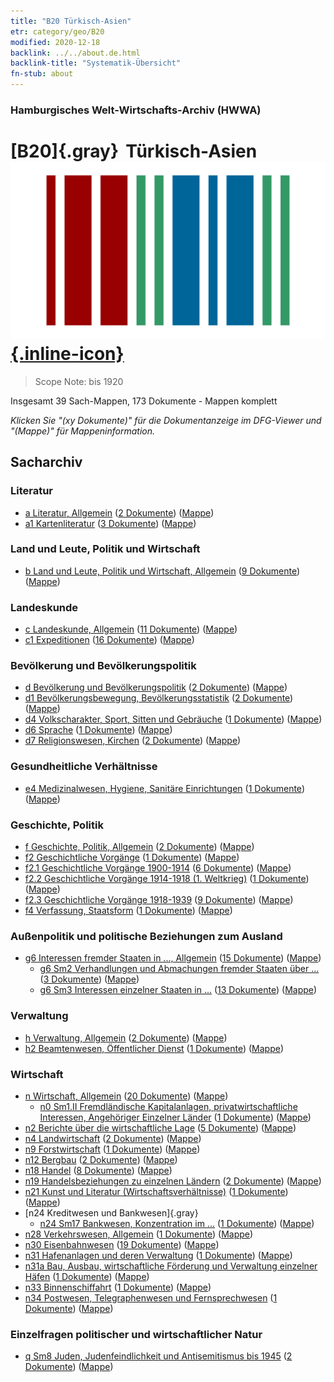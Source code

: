 ```yaml
---
title: "B20 Türkisch-Asien"
etr: category/geo/B20
modified: 2020-12-18
backlink: ../../about.de.html
backlink-title: "Systematik-Übersicht"
fn-stub: about
---
```


### Hamburgisches Welt-Wirtschafts-Archiv (HWWA)
# [B20]{.gray}&#8201; Türkisch-Asien&#160; [![Wikidata item](/images/Wikidata-logo.svg){.inline-icon}](http://www.wikidata.org/entity/Q51614)


> Scope Note: bis 1920



Insgesamt 39 Sach-Mappen, 173 Dokumente - Mappen komplett

_Klicken Sie "(xy Dokumente)" für die Dokumentanzeige im DFG-Viewer und "(Mappe)" für Mappeninformation._

## Sacharchiv




### Literatur

- [a Literatur, Allgemein](../../../subject/about.de.html#a) (<a href="https://dfg-viewer.de/show/?tx_dlf[id]=https://pm20.zbw.eu/mets/sh/1411xx/141108/1423xx/142393/public.mets.de.xml" target="_blank">2 Dokumente</a>) ([Mappe](http://purl.org/pressemappe20/folder/sh/141108,142393))
- [a1 Kartenliteratur](../../../subject/about.de.html#a1) (<a href="https://dfg-viewer.de/show/?tx_dlf[id]=https://pm20.zbw.eu/mets/sh/1411xx/141108/1441xx/144193/public.mets.de.xml" target="_blank">3 Dokumente</a>) ([Mappe](http://purl.org/pressemappe20/folder/sh/141108,144193))

### Land und Leute, Politik und Wirtschaft

- [b Land und Leute, Politik und Wirtschaft, Allgemein](../../../subject/about.de.html#b) (<a href="https://dfg-viewer.de/show/?tx_dlf[id]=https://pm20.zbw.eu/mets/sh/1411xx/141108/1441xx/144196/public.mets.de.xml" target="_blank">9 Dokumente</a>) ([Mappe](http://purl.org/pressemappe20/folder/sh/141108,144196))

### Landeskunde

- [c Landeskunde, Allgemein](../../../subject/about.de.html#c) (<a href="https://dfg-viewer.de/show/?tx_dlf[id]=https://pm20.zbw.eu/mets/sh/1411xx/141108/1441xx/144199/public.mets.de.xml" target="_blank">11 Dokumente</a>) ([Mappe](http://purl.org/pressemappe20/folder/sh/141108,144199))
- [c1 Expeditionen](../../../subject/about.de.html#c1) (<a href="https://dfg-viewer.de/show/?tx_dlf[id]=https://pm20.zbw.eu/mets/sh/1411xx/141108/1442xx/144200/public.mets.de.xml" target="_blank">16 Dokumente</a>) ([Mappe](http://purl.org/pressemappe20/folder/sh/141108,144200))

### Bevölkerung und Bevölkerungspolitik

- [d Bevölkerung und Bevölkerungspolitik](../../../subject/about.de.html#d) (<a href="https://dfg-viewer.de/show/?tx_dlf[id]=https://pm20.zbw.eu/mets/sh/1411xx/141108/1442xx/144221/public.mets.de.xml" target="_blank">2 Dokumente</a>) ([Mappe](http://purl.org/pressemappe20/folder/sh/141108,144221))
- [d1 Bevölkerungsbewegung, Bevölkerungsstatistik](../../../subject/about.de.html#d1) (<a href="https://dfg-viewer.de/show/?tx_dlf[id]=https://pm20.zbw.eu/mets/sh/1411xx/141108/1442xx/144222/public.mets.de.xml" target="_blank">2 Dokumente</a>) ([Mappe](http://purl.org/pressemappe20/folder/sh/141108,144222))
- [d4 Volkscharakter, Sport, Sitten und Gebräuche](../../../subject/about.de.html#d4) (<a href="https://dfg-viewer.de/show/?tx_dlf[id]=https://pm20.zbw.eu/mets/sh/1411xx/141108/1442xx/144228/public.mets.de.xml" target="_blank">1 Dokumente</a>) ([Mappe](http://purl.org/pressemappe20/folder/sh/141108,144228))
- [d6 Sprache](../../../subject/about.de.html#d6) (<a href="https://dfg-viewer.de/show/?tx_dlf[id]=https://pm20.zbw.eu/mets/sh/1411xx/141108/1442xx/144239/public.mets.de.xml" target="_blank">1 Dokumente</a>) ([Mappe](http://purl.org/pressemappe20/folder/sh/141108,144239))
- [d7 Religionswesen, Kirchen](../../../subject/about.de.html#d7) (<a href="https://dfg-viewer.de/show/?tx_dlf[id]=https://pm20.zbw.eu/mets/sh/1411xx/141108/1442xx/144241/public.mets.de.xml" target="_blank">2 Dokumente</a>) ([Mappe](http://purl.org/pressemappe20/folder/sh/141108,144241))

### Gesundheitliche Verhältnisse

- [e4 Medizinalwesen, Hygiene, Sanitäre Einrichtungen](../../../subject/about.de.html#e4) (<a href="https://dfg-viewer.de/show/?tx_dlf[id]=https://pm20.zbw.eu/mets/sh/1411xx/141108/1442xx/144266/public.mets.de.xml" target="_blank">1 Dokumente</a>) ([Mappe](http://purl.org/pressemappe20/folder/sh/141108,144266))

### Geschichte, Politik

- [f Geschichte, Politik, Allgemein](../../../subject/about.de.html#f) (<a href="https://dfg-viewer.de/show/?tx_dlf[id]=https://pm20.zbw.eu/mets/sh/1411xx/141108/1442xx/144282/public.mets.de.xml" target="_blank">2 Dokumente</a>) ([Mappe](http://purl.org/pressemappe20/folder/sh/141108,144282))
- [f2 Geschichtliche Vorgänge](../../../subject/about.de.html#f2) (<a href="https://dfg-viewer.de/show/?tx_dlf[id]=https://pm20.zbw.eu/mets/sh/1411xx/141108/1442xx/144286/public.mets.de.xml" target="_blank">1 Dokumente</a>) ([Mappe](http://purl.org/pressemappe20/folder/sh/141108,144286))
- [f2.1 Geschichtliche Vorgänge 1900-1914](../../../subject/about.de.html#f2.1) (<a href="https://dfg-viewer.de/show/?tx_dlf[id]=https://pm20.zbw.eu/mets/sh/1411xx/141108/1813xx/181392/public.mets.de.xml" target="_blank">6 Dokumente</a>) ([Mappe](http://purl.org/pressemappe20/folder/sh/141108,181392))
- [f2.2 Geschichtliche Vorgänge 1914-1918 (1. Weltkrieg)](../../../subject/about.de.html#f2.2) (<a href="https://dfg-viewer.de/show/?tx_dlf[id]=https://pm20.zbw.eu/mets/sh/1411xx/141108/1813xx/181360/public.mets.de.xml" target="_blank">1 Dokumente</a>) ([Mappe](http://purl.org/pressemappe20/folder/sh/141108,181360))
- [f2.3 Geschichtliche Vorgänge 1918-1939](../../../subject/about.de.html#f2.3) (<a href="https://dfg-viewer.de/show/?tx_dlf[id]=https://pm20.zbw.eu/mets/sh/1411xx/141108/1813xx/181391/public.mets.de.xml" target="_blank">9 Dokumente</a>) ([Mappe](http://purl.org/pressemappe20/folder/sh/141108,181391))
- [f4 Verfassung, Staatsform](../../../subject/about.de.html#f4) (<a href="https://dfg-viewer.de/show/?tx_dlf[id]=https://pm20.zbw.eu/mets/sh/1411xx/141108/1443xx/144355/public.mets.de.xml" target="_blank">1 Dokumente</a>) ([Mappe](http://purl.org/pressemappe20/folder/sh/141108,144355))

### Außenpolitik und politische Beziehungen zum Ausland

- [g6 Interessen fremder Staaten in ..., Allgemein](../../../subject/about.de.html#g6) (<a href="https://dfg-viewer.de/show/?tx_dlf[id]=https://pm20.zbw.eu/mets/sh/1411xx/141108/1445xx/144565/public.mets.de.xml" target="_blank">15 Dokumente</a>) ([Mappe](http://purl.org/pressemappe20/folder/sh/141108,144565))
  - [g6 Sm2 Verhandlungen und Abmachungen fremder Staaten über ...](../../../subject/about.de.html#g6_Sm2) (<a href="https://dfg-viewer.de/show/?tx_dlf[id]=https://pm20.zbw.eu/mets/sh/1411xx/141108/1445xx/144567/public.mets.de.xml" target="_blank">3 Dokumente</a>) ([Mappe](http://purl.org/pressemappe20/folder/sh/141108,144567))
  - [g6 Sm3 Interessen einzelner Staaten in ...](../../../subject/about.de.html#g6_Sm3) (<a href="https://dfg-viewer.de/show/?tx_dlf[id]=https://pm20.zbw.eu/mets/sh/1411xx/141108/1445xx/144568/public.mets.de.xml" target="_blank">13 Dokumente</a>) ([Mappe](http://purl.org/pressemappe20/folder/sh/141108,144568))

### Verwaltung

- [h Verwaltung, Allgemein](../../../subject/about.de.html#h) (<a href="https://dfg-viewer.de/show/?tx_dlf[id]=https://pm20.zbw.eu/mets/sh/1411xx/141108/1446xx/144659/public.mets.de.xml" target="_blank">2 Dokumente</a>) ([Mappe](http://purl.org/pressemappe20/folder/sh/141108,144659))
- [h2 Beamtenwesen, Öffentlicher Dienst](../../../subject/about.de.html#h2) (<a href="https://dfg-viewer.de/show/?tx_dlf[id]=https://pm20.zbw.eu/mets/sh/1411xx/141108/1446xx/144661/public.mets.de.xml" target="_blank">1 Dokumente</a>) ([Mappe](http://purl.org/pressemappe20/folder/sh/141108,144661))

### Wirtschaft

- [n Wirtschaft, Allgemein](../../../subject/about.de.html#n) (<a href="https://dfg-viewer.de/show/?tx_dlf[id]=https://pm20.zbw.eu/mets/sh/1411xx/141108/1449xx/144930/public.mets.de.xml" target="_blank">20 Dokumente</a>) ([Mappe](http://purl.org/pressemappe20/folder/sh/141108,144930))
  - [n0 Sm1.II Fremdländische Kapitalanlagen, privatwirtschaftliche Interessen, Angehöriger Einzelner Länder](../../../subject/about.de.html#n0_Sm1.II) (<a href="https://dfg-viewer.de/show/?tx_dlf[id]=https://pm20.zbw.eu/mets/sh/1411xx/141108/1457xx/145775/public.mets.de.xml" target="_blank">1 Dokumente</a>) ([Mappe](http://purl.org/pressemappe20/folder/sh/141108,145775))
- [n2 Berichte über die wirtschaftliche Lage](../../../subject/about.de.html#n2) (<a href="https://dfg-viewer.de/show/?tx_dlf[id]=https://pm20.zbw.eu/mets/sh/1411xx/141108/1449xx/144972/public.mets.de.xml" target="_blank">5 Dokumente</a>) ([Mappe](http://purl.org/pressemappe20/folder/sh/141108,144972))
- [n4 Landwirtschaft](../../../subject/about.de.html#n4) (<a href="https://dfg-viewer.de/show/?tx_dlf[id]=https://pm20.zbw.eu/mets/sh/1411xx/141108/1450xx/145048/public.mets.de.xml" target="_blank">2 Dokumente</a>) ([Mappe](http://purl.org/pressemappe20/folder/sh/141108,145048))
- [n9 Forstwirtschaft](../../../subject/about.de.html#n9) (<a href="https://dfg-viewer.de/show/?tx_dlf[id]=https://pm20.zbw.eu/mets/sh/1411xx/141108/1450xx/145074/public.mets.de.xml" target="_blank">1 Dokumente</a>) ([Mappe](http://purl.org/pressemappe20/folder/sh/141108,145074))
- [n12 Bergbau](../../../subject/about.de.html#n12) (<a href="https://dfg-viewer.de/show/?tx_dlf[id]=https://pm20.zbw.eu/mets/sh/1411xx/141108/1450xx/145083/public.mets.de.xml" target="_blank">2 Dokumente</a>) ([Mappe](http://purl.org/pressemappe20/folder/sh/141108,145083))
- [n18 Handel](../../../subject/about.de.html#n18) (<a href="https://dfg-viewer.de/show/?tx_dlf[id]=https://pm20.zbw.eu/mets/sh/1411xx/141108/1452xx/145262/public.mets.de.xml" target="_blank">8 Dokumente</a>) ([Mappe](http://purl.org/pressemappe20/folder/sh/141108,145262))
- [n19 Handelsbeziehungen zu einzelnen Ländern](../../../subject/about.de.html#n19) (<a href="https://dfg-viewer.de/show/?tx_dlf[id]=https://pm20.zbw.eu/mets/sh/1411xx/141108/1452xx/145289/public.mets.de.xml" target="_blank">2 Dokumente</a>) ([Mappe](http://purl.org/pressemappe20/folder/sh/141108,145289))
- [n21 Kunst und Literatur (Wirtschaftsverhältnisse)](../../../subject/about.de.html#n21) (<a href="https://dfg-viewer.de/show/?tx_dlf[id]=https://pm20.zbw.eu/mets/sh/1411xx/141108/1452xx/145296/public.mets.de.xml" target="_blank">1 Dokumente</a>) ([Mappe](http://purl.org/pressemappe20/folder/sh/141108,145296))
- [n24 Kreditwesen und Bankwesen]{.gray}
  - [n24 Sm17 Bankwesen, Konzentration im ...](../../../subject/about.de.html#n24_Sm17) (<a href="https://dfg-viewer.de/show/?tx_dlf[id]=https://pm20.zbw.eu/mets/sh/1411xx/141108/1453xx/145380/public.mets.de.xml" target="_blank">1 Dokumente</a>) ([Mappe](http://purl.org/pressemappe20/folder/sh/141108,145380))
- [n28 Verkehrswesen, Allgemein](../../../subject/about.de.html#n28) (<a href="https://dfg-viewer.de/show/?tx_dlf[id]=https://pm20.zbw.eu/mets/sh/1411xx/141108/1455xx/145509/public.mets.de.xml" target="_blank">1 Dokumente</a>) ([Mappe](http://purl.org/pressemappe20/folder/sh/141108,145509))
- [n30 Eisenbahnwesen](../../../subject/about.de.html#n30) (<a href="https://dfg-viewer.de/show/?tx_dlf[id]=https://pm20.zbw.eu/mets/sh/1411xx/141108/1455xx/145531/public.mets.de.xml" target="_blank">19 Dokumente</a>) ([Mappe](http://purl.org/pressemappe20/folder/sh/141108,145531))
- [n31 Hafenanlagen und deren Verwaltung](../../../subject/about.de.html#n31) (<a href="https://dfg-viewer.de/show/?tx_dlf[id]=https://pm20.zbw.eu/mets/sh/1411xx/141108/1455xx/145563/public.mets.de.xml" target="_blank">1 Dokumente</a>) ([Mappe](http://purl.org/pressemappe20/folder/sh/141108,145563))
- [n31a Bau, Ausbau, wirtschaftliche Förderung und Verwaltung einzelner Häfen](../../../subject/about.de.html#n31a) (<a href="https://dfg-viewer.de/show/?tx_dlf[id]=https://pm20.zbw.eu/mets/sh/1411xx/141108/1455xx/145565/public.mets.de.xml" target="_blank">1 Dokumente</a>) ([Mappe](http://purl.org/pressemappe20/folder/sh/141108,145565))
- [n33 Binnenschiffahrt](../../../subject/about.de.html#n33) (<a href="https://dfg-viewer.de/show/?tx_dlf[id]=https://pm20.zbw.eu/mets/sh/1411xx/141108/1456xx/145646/public.mets.de.xml" target="_blank">1 Dokumente</a>) ([Mappe](http://purl.org/pressemappe20/folder/sh/141108,145646))
- [n34 Postwesen, Telegraphenwesen und Fernsprechwesen](../../../subject/about.de.html#n34) (<a href="https://dfg-viewer.de/show/?tx_dlf[id]=https://pm20.zbw.eu/mets/sh/1411xx/141108/1456xx/145662/public.mets.de.xml" target="_blank">1 Dokumente</a>) ([Mappe](http://purl.org/pressemappe20/folder/sh/141108,145662))

### Einzelfragen politischer und wirtschaftlicher Natur

- [q Sm8 Juden, Judenfeindlichkeit und Antisemitismus bis 1945](../../../subject/about.de.html#q_Sm8) (<a href="https://dfg-viewer.de/show/?tx_dlf[id]=https://pm20.zbw.eu/mets/sh/1411xx/141108/1459xx/145952/public.mets.de.xml" target="_blank">2 Dokumente</a>) ([Mappe](http://purl.org/pressemappe20/folder/sh/141108,145952))


